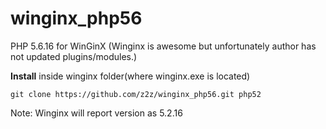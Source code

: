 # winginx_php56

PHP 5.6.16 for WinGinX 
(Winginx is awesome but unfortunately author has not updated plugins/modules.)


**Install** inside winginx folder(where winginx.exe is located)

    git clone https://github.com/z2z/winginx_php56.git php52

Note: Winginx will report version as 5.2.16
